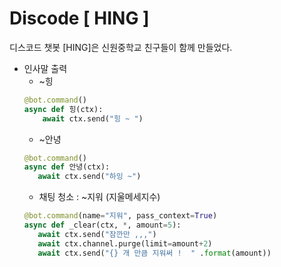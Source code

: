 # Discode [ HING ] 
 디스코드 챗봇 [HING]은 신원중학교 친구들이 함께 만들었다.
 
 * 인사말 출력
   * ~힝
   ```python
   @bot.command()
   async def 힝(ctx):
       await ctx.send("힝 ~ ")
    ```
   * ~안녕
    ```python 
   @bot.command()
   async def 안녕(ctx):
       await ctx.send("하잉 ~")
    ```
   * 채팅 청소 : ~지워 (지울메세지수)
    ```python
   @bot.command(name="지워", pass_context=True)
   async def _clear(ctx, *, amount=5):
       await ctx.send("잠깐만 ,,,")
       await ctx.channel.purge(limit=amount+2)
       await ctx.send("{} 개 만큼 지워써 !  " .format(amount))
    ```
